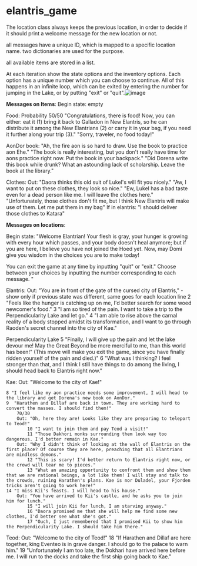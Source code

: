 # elantris_game

The location class always keeps the previous location, in order to decide if it should print a welcome message for the new location or not.

all messages have a unique ID, which is mapped to a specific location name. two dictionaries are used for the purpose.

all available items are stored in a list.

At each iteration show the state options and the inventory options. Each option has a unique number which you can choose to continue. All of this happens in an infinite loop, which can be exited by entering the number for jumping in the Lake, or by putting "exit" or "quit".![image](https://user-images.githubusercontent.com/67368977/124869389-d03cd400-dfc9-11eb-8b6f-45065717ae47.png)


**Messages on Items**:
Begin state: empty

Food: 
Probability 50/50
	"Congratulations, there is food! Now, you can either:
		eat it (1)
		bring it back to Galladon in New Elantris, so he can distribute it among the New Elantrians (2)
		or carry it in your bag, if you need it further along your trip (3)."
	"Sorry, traveler, no food today!"
	
AonDor book:
	"Ah, the fire aon is so hard to draw. Use the book to practice aon Ehe."
	"The book is really interesting, but you don't really have time for aons practice right now. Put the book in your backpack."
	"Did Dorena write this book while drunk? What an astounding lack of scholarship. Leave the book at the library."
	
Clothes: 
	Out: "Daora thinks this old suit of Lukel's will fit you nicely."
		"Aw, I want to put on these clothes, they look so nice."
		"Ew, Lukel has a bad taste even for a dead person like me. I will leave the clothes here."
		"Unfortunately, those clothes don't fit me, but I think New Elantris will make use of them. Let me put them in my bag"
		If in elantris: "I should deliver those clothes to Katara"





**Messages on locations**:

Begin state: "Welcome Elantrian! Your flesh is gray, your hunger is growing with every hour which passes, and your body doesn't heal anymore; but if you are here, I believe you have not joined the Hoed yet. Now, may Domi give you wisdom in the choices you are to make today!

You can exit the game at any time by inputting "quit" or "exit."
Choose between your choices by inputting the number corresponding to each message. "

Elantris:
	Out: "You are in front of the gate of the cursed city of Elantris," - show only if previous state was different, same goes for each location line
	2 "Feels like the hunger is catching up on me, I'd better search for some woed newcomer's food."
	3 "I am so tired of the pain. I want to take a trip to the Perpendicularity Lake and let go."
	4 "I am able to rise above the carnal reality of a body stopped amidst its transformation, and I want to go through Raoden's secret channel into the city of Kae."
	
Perpendicularity Lake
	5 "Finally, I will give up the pain and let the lake devour me! May the Great Beyond be more merciful to me, than this world has been!" (This move will make you exit the game, since you have finally ridden yourself of the pain and died.)"
	6 "What was I thinking? I feel stronger than that, and I think I still have things to do among the living, I should head back to Elantris right now."
	
Kae:
	Out: "Welcome to the city of Kae!"
	
	8 "I feel like my aon practice needs some improvement, I will head to the library and get Dorena's new book on AonDor."
	9  "Harathen and Dillaf are back in town. They are working hard to convert the masses. I should find them!"
		70/30
		Out: "Oh, here they are! Looks like they are preparing to teleport to Teod!"
			10 "I want to join them and pay Teod a visit!"
			11 "Those Dakhori monks surrounding them look way too dangerous. I'd better remain in Kae."
		Out: "Why I didn't think of looking at the wall of Elantris on the first place? Of course they are here, preaching that all Elantrians are mindless demons."
			12 "This is scary! I'd better return to Elantris right now, or the crowd will tear me to pieces."
			13 "What an amazing opportunity to confront them and show them that we are rational beings, a lot like them! I will stay and talk to the crowds, ruining Harathen's plans. Kae is nor Duladel, your Fjorden tricks aren't going to work here!"
	14 "I miss Kii's feasts. I will head to his house."
		Out: "You have arrived to Kii's castle, and he asks you to join him for lunch."
			15 "I will join Kii for lunch, I am starving anyway."
			16 "Daora promised me that she will help me find some new clothes, I'd better see what she's got."
			17 "Ouch, I just remembered that I promised Kii to show him the Perpendicularity Lake. I should take him there."

Teod:
	Out: "Welcome to the city of Teod!"
	18 "If Harathen and Dillaf are here together, king Eventeo is in grave danger. I should go to the palace to warn him."
	19 "Unfortunately I am too late, the Dokhari have arrived here before me. I will run to the docks and take the first ship going back to Kae."





